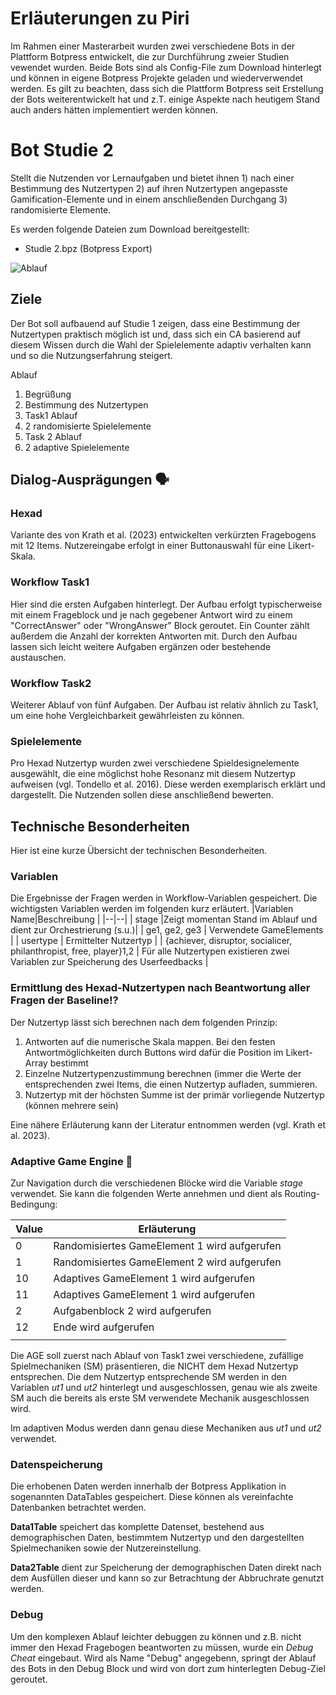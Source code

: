 # Erläuterungen zu Piri
Im Rahmen einer Masterarbeit wurden zwei verschiedene Bots in der Plattform Botpress entwickelt, die zur Durchführung zweier Studien vewendet wurden.
Beide Bots sind als Config-File zum Download hinterlegt und können in eigene Botpress Projekte geladen und wiederverwendet werden. Es gilt zu beachten, dass sich die Plattform Botpress seit Erstellung der Bots weiterentwickelt hat und z.T. einige Aspekte nach heutigem Stand auch anders hätten implementiert werden können.


# Bot Studie 2
Stellt die Nutzenden vor Lernaufgaben und bietet ihnen 1) nach einer Bestimmung des Nutzertypen 2) auf ihren Nutzertypen angepasste Gamification-Elemente und in einem anschließenden Durchgang 3) randomisierte Elemente.

Es werden folgende Dateien zum Download bereitgestellt:

 - Studie 2.bpz (Botpress Export)

![Ablauf](https://app.diagrams.net/?title=Prototyp1%20Ablauf.drawio#R1VlRV5swFP41POqBhNL2sa2tPrgdz7oddW9puYXMQLoQbOuvX1KSAqLWuSn4ArlfLiT57ndzU%2brgSbI9F2Qdf%2bEhMAe54dbBZw5Cnhf01E0juwOCCiQSNDRYCczpAxjQNWhOQ8hqjpJzJum6Di55msJS1jAiBN/U3Vac1UddkwgawHxJWBO9pqGMC3SA%2biV%2bATSK5WF9w6InIdbZrCSLScg3FQhPHTwRnMuilWwnwDR7lpfiudkzvYeJCUjlax4Iyc3y9y2ajb%2b5yeLu61ikP3Yn9jWZ3NkVQ6gIMCYXMuYRTwmbluhY8DwNQb/WVVbpc8n5WoGeAn%2bBlDsTTZJLrqBYJsz0Nqdup8FzsYQX5jswEiAiAvnSugzpejGVEQwz58ATkGKnHAQwIul9PdrEiCY6%2bJW8qoah9i9oNtO%2bJyw3IzkoYFKz4qtWpFs/85Uzwc7IZ4yqSSN3lGcbEjPrqQYunRtRq8dkE1MJ8zXZc7lRqVnn/x6EpErjIzVSqjCp4/Z8VLQ7bF%2bk0fSioeHdpntg7E2ZOxgbLK7kDfbdd6Iefy6B2z3uqMA7pW8rlFLfY4iElvN4oq/DWZ5Gjk7KgCRaa8VVIVPBCtXnEsTe6V%2bE/R8k/FjBflPBHnpCwcF7CdgL2lCwIlDsbvTzpz0XW%2bBWASfuqYsPyNnWjFFYu6p1BYIqDkAY8O1ZgV6ZFX6nsgI1suIMEh4JsqL7/X2xEvr00THFIx%2b3rfhh24qv6t09IvW3q9p/paq9fqdk7Tc3e5IBo6kW9UxLesEjSJWhIqKul/ROaVE1xkBSuVGh6eA%2bj/1%2by6oPGrR%2bv/J0ZS2Ofwthz34XsCWhhx6Tfait6SLTt5kAxeFWEz8qaNduLbOOh736ZoNaL6/uk7yjJu9zmYdq5Yyujgm9u3xjr3W%2bm1VR843fwPenULjvts74oOVy6rrDWkE99XvoY8%2bPtoIeLbWDTlVaO%2b1KrtTS4CFXyeJek1ikECcdrKp%2br23xo1Z%2b/3/8WdKSevzDQbe%2bHKBm%2be24xIP%2bo5Nj6xu8DWmFw9EiW8Ysz7LO0eW/4wlEmeX39H1f5W8JPP0D)

## Ziele

Der Bot soll aufbauend auf Studie 1 zeigen, dass eine Bestimmung der Nutzertypen praktisch möglich ist und, dass sich ein CA basierend auf diesem Wissen durch die Wahl der Spielelemente adaptiv verhalten kann und so die Nutzungserfahrung steigert.

Ablauf

 1. Begrüßung
 2. Bestimmung des Nutzertypen
 3. Task1 Ablauf
 4. 2 randomisierte Spielelemente
 6. Task 2 Ablauf
 7. 2 adaptive Spielelemente

## Dialog-Ausprägungen 🗣

### Hexad
Variante des von Krath et al. (2023) entwickelten verkürzten Fragebogens mit 12 Items. Nutzereingabe erfolgt in einer Buttonauswahl für eine Likert-Skala.

### Workflow Task1
Hier sind die ersten Aufgaben hinterlegt. Der Aufbau erfolgt typischerweise mit einem Frageblock und je nach gegebener Antwort wird zu einem "CorrectAnswer" oder "WrongAnswer" Block geroutet. Ein Counter zählt außerdem die Anzahl der korrekten Antworten mit.
Durch den Aufbau lassen sich leicht weitere Aufgaben ergänzen oder bestehende austauschen.

### Workflow Task2
Weiterer Ablauf von fünf Aufgaben. Der Aufbau ist relativ ähnlich zu Task1, um eine hohe Vergleichbarkeit gewährleisten zu können.

### Spielelemente
Pro Hexad Nutzertyp wurden zwei verschiedene Spieldesignelemente ausgewählt, die eine möglichst hohe Resonanz mit diesem Nutzertyp aufweisen (vgl. Tondello et al. 2016).
Diese werden exemplarisch erklärt und dargestellt. Die Nutzenden sollen diese anschließend bewerten.


## Technische Besonderheiten
Hier ist eine kurze Übersicht der technischen Besonderheiten.
### Variablen
Die Ergebnisse der Fragen werden in Workflow-Variablen gespeichert. Die wichtigsten Variablen werden im folgenden kurz erläutert.
|Variablen Name|Beschreibung  |
|--|--|
| stage |Zeigt momentan Stand im Ablauf und dient zur Orchestrierung (s.u.)|
| ge1, ge2, ge3 | Verwendete GameElements |
| usertype | Ermittelter Nutzertyp |
| {achiever, disruptor, socialicer, philanthropist, free, player}1,2 | Für alle Nutzertypen existieren zwei Variablen zur Speicherung des Userfeedbacks  |


### Ermittlung des Hexad-Nutzertypen nach Beantwortung aller Fragen der Baseline⁉️

Der Nutzertyp lässt sich berechnen nach dem folgenden Prinzip:

 1. Antworten auf die numerische Skala mappen. Bei den festen Antwortmöglichkeiten durch Buttons wird dafür die Position im Likert-Array bestimmt
 2. Einzelne Nutzertypenzustimmung berechnen (immer die Werte der entsprechenden zwei Items, die einen Nutzertyp aufladen, summieren.
 3. Nutzertyp mit der höchsten Summe ist der primär vorliegende Nutzertyp (können mehrere sein)


Eine nähere Erläuterung kann der Literatur entnommen werden (vgl. Krath et al. 2023).

### Adaptive Game Engine 🤖

Zur Navigation durch die verschiedenen Blöcke wird die Variable *stage* verwendet. Sie kann die folgenden Werte annehmen und dient als Routing-Bedingung:

| Value | Erläuterung  |
|--|--|
| 0 | Randomisiertes GameElement 1 wird aufgerufen |
| 1 | Randomisiertes GameElement 2 wird aufgerufen |
| 10 | Adaptives GameElement 1 wird aufgerufen |
| 11 | Adaptives GameElement 1 wird aufgerufen |
| 2 | Aufgabenblock 2 wird aufgerufen  |
| 12 | Ende wird aufgerufen |
|  |  |

Die AGE soll zuerst nach Ablauf von Task1 zwei verschiedene, zufällige Spielmechaniken (SM) präsentieren, die NICHT dem Hexad Nutzertyp entsprechen. Die dem Nutzertyp entsprechende SM werden in den Variablen *ut1* und *ut2* hinterlegt und ausgeschlossen, genau wie als zweite SM auch die bereits als erste SM verwendete Mechanik ausgeschlossen wird.

Im adaptiven Modus werden dann genau diese Mechaniken aus *ut1* und *ut2* verwendet.

### Datenspeicherung
Die erhobenen Daten werden innerhalb der Botpress Applikation in sogenannten DataTables gespeichert. Diese können als vereinfachte Datenbanken betrachtet werden.

**Data1Table** speichert das komplette Datenset, bestehend aus demographischen Daten, bestimmtem Nutzertyp und den dargestellten Spielmechaniken sowie der Nutzereinstellung.

**Data2Table** dient zur Speicherung der demographischen Daten direkt nach dem Ausfüllen dieser und kann so zur Betrachtung der Abbruchrate genutzt werden.

### Debug
Um den komplexen Ablauf leichter debuggen zu können und z.B. nicht immer den Hexad Fragebogen beantworten zu müssen, wurde ein _Debug Cheat_ eingebaut. Wird als Name "Debug" angegebenn, springt der Ablauf des Bots in den Debug Block und wird von dort zum hinterlegten Debug-Ziel geroutet.
